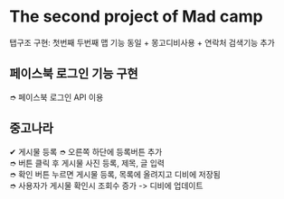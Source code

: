 # The second project of Mad camp
탭구조 구현: 첫번째 두번째 맵 기능 동일 + 몽고디비사용 + 연락처 검색기능 추가

## 페이스북 로그인 기능 구현
  &#10158; 페이스북 로그인 API 이용
  
  
## 중고나라

&#10004; 게시물 등록
  &#10158; 오른쪽 하단에 등록버튼 추가 <br>
  &#10158; 버튼 클릭 후 게시물 사진 등록, 제목, 글 입력 <br>
  &#10158; 확인 버튼 누르면 게시물 등록, 목록에 올려지고 디비에 저장됨 <br>
  &#10158; 사용자가 게시물 확인시 조회수 증가 -> 디비에 업데이트
